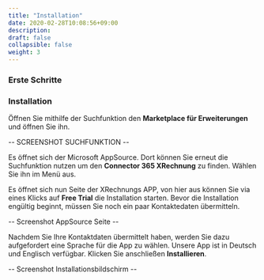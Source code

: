 ```yaml
---
title: "Installation"
date: 2020-02-28T10:08:56+09:00
description: 
draft: false
collapsible: false
weight: 3
---
```

### Erste Schritte

### Installation

Öffnen Sie mithilfe der Suchfunktion den **Marketplace für Erweiterungen** und öffnen Sie ihn.

-- SCREENSHOT SUCHFUNKTION --

Es öffnet sich der Microsoft AppSource. Dort können Sie erneut die Suchfunktion nutzen um den **Connector 365 XRechnung** zu finden. Wählen Sie ihn im Menü aus.

Es öffnet sich nun Seite der XRechnungs APP, von hier aus können Sie via eines Klicks auf **Free Trial** die Installation starten. Bevor die Installation engültig beginnt, müssen Sie noch ein paar Kontaktedaten übermitteln.

-- Screenshot AppSource Seite --

Nachdem Sie Ihre Kontaktdaten übermittelt haben, werden Sie dazu aufgefordert eine Sprache für die App zu wählen. Unsere App ist in Deutsch und Englisch verfügbar. Klicken Sie anschließen **Installieren**.

-- Screenshot Installationsbildschirm --

